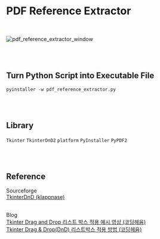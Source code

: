 # PDF Reference Extractor

<br>

![pdf_reference_extractor_window](https://github.com/minseok0809/pdf-reference-extractor/assets/97289420/8ac54b75-ff54-4206-bf22-50510fd30ba8)

<br><br>

## Turn Python Script into Executable File
```
pyinstaller -w pdf_reference_extractor.py
```

<br><br>
## Library
`Tkinter` `TkinterDnD2` `platform` `PyInstaller` `PyPDF2` 

<br><br>

## Reference
Sourceforge
<br>[TkinterDnD (klappnase)](https://sourceforge.net/projects/tkinterdnd/files/TkinterDnD2/)

<br>Blog
<br>[Tkinter Drag and Drop 리스트 박스 적용 예시 영상 (코딩헤윰)](https://blog.naver.com/ejmhuse2/222291995060)
<br>[Tkinter Drag & Drop(DnD) 리스트박스 적용 방법 (코딩헤윰)](https://blog.naver.com/ejmhuse2/222292369485)
<br><br>
